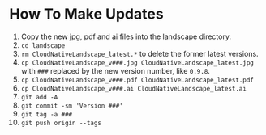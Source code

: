 # How To Make Updates

1. Copy the new jpg, pdf and ai files into the landscape directory.
1. `cd landscape`
1. `rm CloudNativeLandscape_latest.*` to delete the former latest versions.
1. `cp CloudNativeLandscape_v###.jpg CloudNativeLandscape_latest.jpg` with `###` replaced by the new version number, like `0.9.8`.
1. `cp CloudNativeLandscape_v###.pdf CloudNativeLandscape_latest.pdf`
1. `cp CloudNativeLandscape_v###.ai CloudNativeLandscape_latest.ai`
1. `git add -A`
1. `git commit -sm 'Version ###'`
1. `git tag -a ###`
1. `git push origin --tags`
